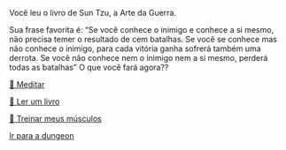 Você leu o livro de Sun Tzu, a Arte da Guerra.

Sua frase favorita é:
“Se você conhece o inimigo e conhece a si mesmo, 
não precisa temer o resultado de cem batalhas.
Se você se conhece mas não conhece o inimigo, 
para cada vitória ganha sofrerá também uma derrota. 
Se você não conhece nem o inimigo nem a si mesmo, perderá todas as batalhas”
O que você fará agora??

[🧘 Meditar](1-1A.md)

[📖 Ler um livro](1-1B.md)

[💪 Treinar meus músculos](0-1A.md)

[Ir para a dungeon](../1/2.md)
